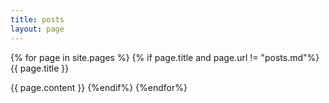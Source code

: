 ```yaml
---
title: posts
layout: page
---
```


{% for page in site.pages %}
{% if page.title and page.url != "posts.md"%}
{{ page.title }}

{{ page.content }}
{%endif%}
{%endfor%}
